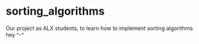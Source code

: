 # sorting_algorithms
Our project as ALX students, to learn how to implement sorting algorithms
hey ^-^
